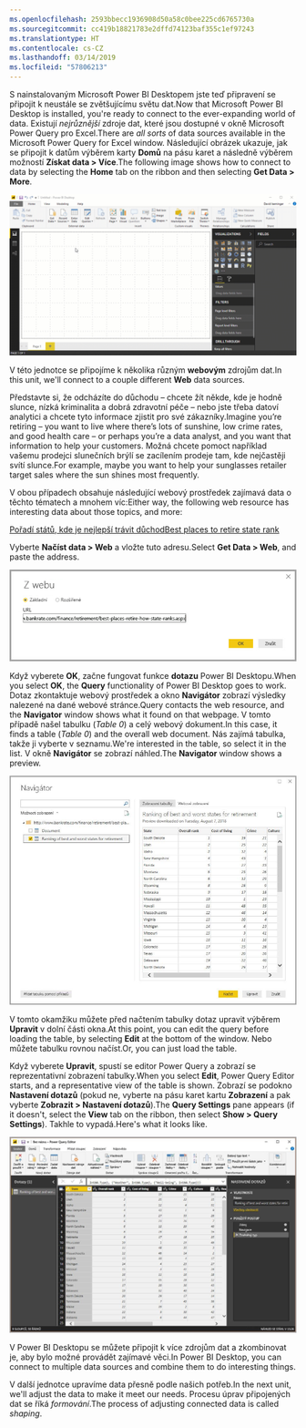 ```yaml
---
ms.openlocfilehash: 2593bbecc1936908d50a58c0bee225cd6765730a
ms.sourcegitcommit: cc419b18821783e2dffd74123baf355c1ef97243
ms.translationtype: HT
ms.contentlocale: cs-CZ
ms.lasthandoff: 03/14/2019
ms.locfileid: "57806213"
---
```

<span data-ttu-id="48aee-101">S nainstalovaným Microsoft Power BI Desktopem jste teď připravení se připojit k neustále se zvětšujícímu světu dat.</span><span class="sxs-lookup"><span data-stu-id="48aee-101">Now that Microsoft Power BI Desktop is installed, you're ready to connect to the ever-expanding world of data.</span></span> <span data-ttu-id="48aee-102">Existují *nejrůznější* zdroje dat, které jsou dostupné v okně Microsoft Power Query pro Excel.</span><span class="sxs-lookup"><span data-stu-id="48aee-102">There are *all sorts* of data sources available in the Microsoft Power Query for Excel window.</span></span> <span data-ttu-id="48aee-103">Následující obrázek ukazuje, jak se připojit k datům výběrem karty **Domů** na pásu karet a následně výběrem možností **Získat data \> Více**.</span><span class="sxs-lookup"><span data-stu-id="48aee-103">The following image shows how to connect to data by selecting the **Home** tab on the ribbon and then selecting **Get Data \> More**.</span></span>

![Získání dat](../media/TC-DesktopIntro.gif)

<span data-ttu-id="48aee-105">V této jednotce se připojíme k několika různým **webovým** zdrojům dat.</span><span class="sxs-lookup"><span data-stu-id="48aee-105">In this unit, we'll connect to a couple different **Web** data sources.</span></span>

<span data-ttu-id="48aee-106">Představte si, že odcházíte do důchodu – chcete žít někde, kde je hodně slunce, nízká kriminalita a dobrá zdravotní péče – nebo jste třeba datoví analytici a chcete tyto informace zjistit pro své zákazníky.</span><span class="sxs-lookup"><span data-stu-id="48aee-106">Imagine you’re retiring – you want to live where there’s lots of sunshine, low crime rates, and good health care – or perhaps you’re a data analyst, and you want that information to help your customers.</span></span> <span data-ttu-id="48aee-107">Možná chcete pomoct například vašemu prodejci slunečních brýlí se zacílením prodeje tam, kde nejčastěji svítí slunce.</span><span class="sxs-lookup"><span data-stu-id="48aee-107">For example, maybe you want to help your sunglasses retailer target sales where the sun shines most frequently.</span></span>

<span data-ttu-id="48aee-108">V obou případech obsahuje následující webový prostředek zajímavá data o těchto tématech a mnohem víc:</span><span class="sxs-lookup"><span data-stu-id="48aee-108">Either way, the following web resource has interesting data about those topics, and more:</span></span>

<span data-ttu-id="48aee-109"><a href="https://go.microsoft.com/fwlink/?linkid=2050811" target="_blank">Pořadí států, kde je nejlepší trávit důchod</a></span><span class="sxs-lookup"><span data-stu-id="48aee-109"><a href="https://go.microsoft.com/fwlink/?linkid=2050811" target="_blank">Best places to retire state rank</a></span></span>  


<span data-ttu-id="48aee-110">Vyberte **Načíst data \> Web** a vložte tuto adresu.</span><span class="sxs-lookup"><span data-stu-id="48aee-110">Select **Get Data \> Web**, and paste the address.</span></span>

![Připojení k webovým datům](../media/pbid-getdata_01.jpg)

<span data-ttu-id="48aee-112">Když vyberete **OK**, začne fungovat funkce **dotazu** Power BI Desktopu.</span><span class="sxs-lookup"><span data-stu-id="48aee-112">When you select **OK**, the **Query** functionality of Power BI Desktop goes to work.</span></span> <span data-ttu-id="48aee-113">Dotaz zkontaktuje webový prostředek a okno **Navigátor** zobrazí výsledky nalezené na dané webové stránce.</span><span class="sxs-lookup"><span data-stu-id="48aee-113">Query contacts the web resource, and the **Navigator** window shows what it found on that webpage.</span></span> <span data-ttu-id="48aee-114">V tomto případě našel tabulku (*Table 0*) a celý webový dokument.</span><span class="sxs-lookup"><span data-stu-id="48aee-114">In this case, it finds a table (*Table 0*) and the overall web document.</span></span> <span data-ttu-id="48aee-115">Nás zajímá tabulka, takže ji vyberte v seznamu.</span><span class="sxs-lookup"><span data-stu-id="48aee-115">We're interested in the table, so select it in the list.</span></span> <span data-ttu-id="48aee-116">V okně **Navigátor** se zobrazí náhled.</span><span class="sxs-lookup"><span data-stu-id="48aee-116">The **Navigator** window shows a preview.</span></span>

![Okno Navigátor](../media/pbid-getdata_02.jpg)

<span data-ttu-id="48aee-118">V tomto okamžiku můžete před načtením tabulky dotaz upravit výběrem **Upravit** v dolní části okna.</span><span class="sxs-lookup"><span data-stu-id="48aee-118">At this point, you can edit the query before loading the table, by selecting **Edit** at the bottom of the window.</span></span> <span data-ttu-id="48aee-119">Nebo můžete tabulku rovnou načíst.</span><span class="sxs-lookup"><span data-stu-id="48aee-119">Or, you can just load the table.</span></span>

<span data-ttu-id="48aee-120">Když vyberete **Upravit**, spustí se editor Power Query a zobrazí se reprezentativní zobrazení tabulky.</span><span class="sxs-lookup"><span data-stu-id="48aee-120">When you select **Edit**, Power Query Editor starts, and a representative view of the table is shown.</span></span> <span data-ttu-id="48aee-121">Zobrazí se podokno **Nastavení dotazů** (pokud ne, vyberte na pásu karet kartu **Zobrazení** a pak vyberte **Zobrazit \> Nastavení dotazů**).</span><span class="sxs-lookup"><span data-stu-id="48aee-121">The **Query Settings** pane appears (if it doesn't, select the **View** tab on the ribbon, then select **Show \> Query Settings**).</span></span> <span data-ttu-id="48aee-122">Takhle to vypadá.</span><span class="sxs-lookup"><span data-stu-id="48aee-122">Here's what it looks like.</span></span>

![Okno editoru Power Query](../media/pbid-getdata_03.jpg)

<span data-ttu-id="48aee-124">V Power BI Desktopu se můžete připojit k více zdrojům dat a zkombinovat je, aby bylo možné provádět zajímavé věci.</span><span class="sxs-lookup"><span data-stu-id="48aee-124">In Power BI Desktop, you can connect to multiple data sources and combine them to do interesting things.</span></span> 

<span data-ttu-id="48aee-125">V další jednotce upravíme data přesně podle našich potřeb.</span><span class="sxs-lookup"><span data-stu-id="48aee-125">In the next unit, we'll adjust the data to make it meet our needs.</span></span> <span data-ttu-id="48aee-126">Procesu úprav připojených dat se říká *formování*.</span><span class="sxs-lookup"><span data-stu-id="48aee-126">The process of adjusting connected data is called *shaping*.</span></span>